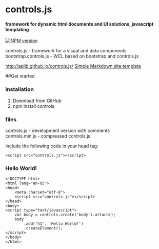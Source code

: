 # controls.js
#### framework for dynamic html documents and UI solutions, javascript templating
[![NPM version](https://badge.fury.io/js/controls.png)](http://badge.fury.io/js/controls)

controls.js - framework for a visual and data components  
bootstrap.controls.js - WCL based on bootstrap and controls.js

http://aplib.github.io/controls.js/
[Simple Markdown site template](http://aplib.github.io/markdown-site-template/)

##Get started  

### Installation

1. Download from GitHub
2. npm install controls

### files

controls.js - development version with comments  
controls.min.js - compressed controls.js  

Include the following code in your head tag:

    <script src="controls.js"></script>

### Hello World!

    <!DOCTYPE html>
    <html lang="en-US">
    <head>
        <meta charset="utf-8">
        <script src="controls.js"></script>
    </head>
    <body>
    <script type="text/javascript">
        var body = controls.create('body').attach();
        body
            .add('h1', 'Hello World!')
            .createElement();
    </script>
    </body>
    </html>

